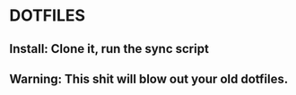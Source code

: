 # DOTFILES

## Install: Clone it, run the sync script
## Warning: This shit will blow out your old dotfiles.
